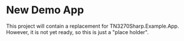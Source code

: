 # New Demo App

This project will contain a replacement for TN3270Sharp.Example.App.  However, it is not yet ready, so this is just a "place holder".